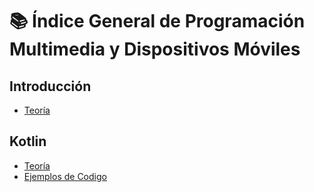 # 📚 Índice General de Programación Multimedia y Dispositivos Móviles 

## Introducción
- [Teoría](app/src/main/java/com/example/programacionmultimediaydispositivosmoviles/t01_introduccion/teoria)

## Kotlin
- [Teoría](app/src/main/java/com/example/programacionmultimediaydispositivosmoviles/t02_introduccion_a_kotlin/teoria)
- [Ejemplos de Codigo](app/src/main/java/com/example/programacionmultimediaydispositivosmoviles/t02_introduccion_a_kotlin/ejemplos_teoria)
 